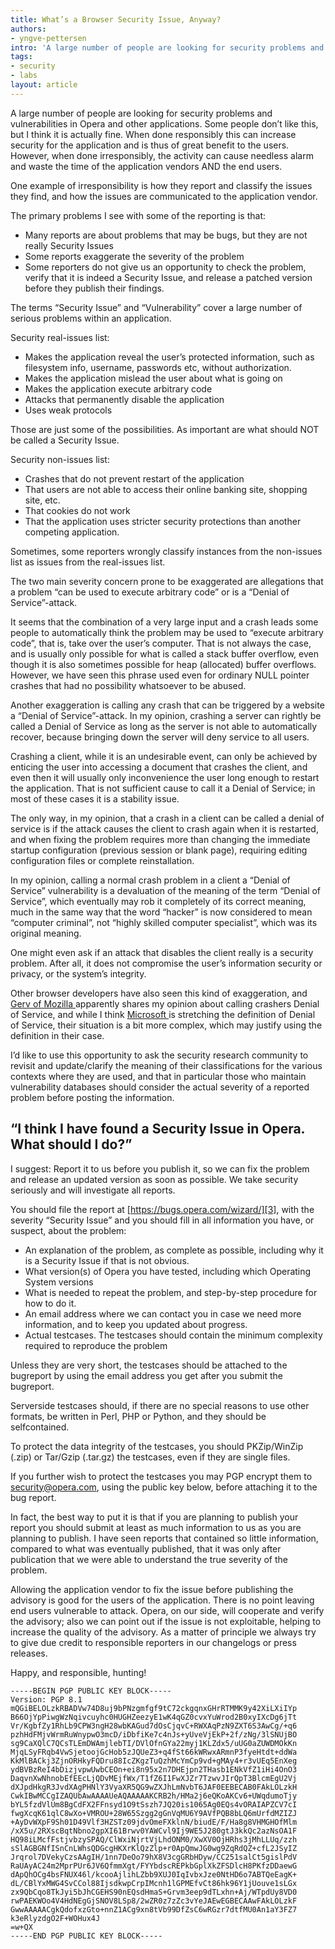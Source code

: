 ```yaml
---
title: What’s a Browser Security Issue, Anyway?
authors:
- yngve-pettersen
intro: 'A large number of people are looking for security problems and vulnerabilities in Opera and other applications. Some people don’t like this, but I think it is actually fine. When done responsibly this can increase security for the application and is thus of great benefit to the users. However, when done irresponsibly, the activity can cause needless alarm and waste the time of the application vendors AND the end users.'
tags:
- security
- labs
layout: article
---
```


A large number of people are looking for security problems and vulnerabilities in Opera and other applications. Some people don’t like this, but I think it is actually fine. When done responsibly this can increase security for the application and is thus of great benefit to the users. However, when done irresponsibly, the activity can cause needless alarm and waste the time of the application vendors AND the end users.

One example of irresponsibility is how they report and classify the issues they find, and how the issues are communicated to the application vendor.

The primary problems I see with some of the reporting is that:

- Many reports are about problems that may be bugs, but they are not really Security Issues
- Some reports exaggerate the severity of the problem
- Some reporters do not give us an opportunity to check the problem, verify that it is indeed a Security Issue, and release a patched version before they publish their findings.

The terms “Security Issue” and “Vulnerability” cover a large number of serious problems within an application.

Security real-issues list:

- Makes the application reveal the user’s protected information, such as filesystem info, username, passwords etc, without authorization.
- Makes the application mislead the user about what is going on
- Makes the application execute arbitrary code
- Attacks that permanently disable the application
- Uses weak protocols

Those are just some of the possibilities. As important are what should NOT be called a Security Issue.

Security non-issues list:

- Crashes that do not prevent restart of the application
- That users are not able to access their online banking site, shopping site, etc.
- That cookies do not work
- That the application uses stricter security protections than another competing application.

Sometimes, some reporters wrongly classify instances from the non-issues list as issues from the real-issues list.

The two main severity concern prone to be exaggerated are allegations that a problem “can be used to execute arbitrary code” or is a “Denial of Service”-attack.

It seems that the combination of a very large input and a crash leads some people to automatically think the problem may be used to “execute arbitrary code”, that is, take over the user’s computer. That is not always the case, and is usually only possible for what is called a stack buffer overflow, even though it is also sometimes possible for heap (allocated) buffer overflows. However, we have seen this phrase used even for ordinary NULL pointer crashes that had no possibility whatsoever to be abused.

Another exaggeration is calling any crash that can be triggered by a website a “Denial of Service”-attack. In my opinion, crashing a server can rightly be called a Denial of Service as long as the server is not able to automatically recover, because bringing down the server will deny service to all users.

Crashing a client, while it is an undesirable event, can only be achieved by enticing the user into accessing a document that crashes the client, and even then it will usually only inconvenience the user long enough to restart the application. That is not sufficient cause to call it a Denial of Service; in most of these cases it is a stability issue.

The only way, in my opinion, that a crash in a client can be called a denial of service is if the attack causes the client to crash again when it is restarted, and when fixing the problem requires more than changing the immediate startup configuration (previous session or blank page), requiring editing configuration files or complete reinstallation.

In my opinion, calling a normal crash problem in a client a “Denial of Service” vulnerability is a devaluation of the meaning of the term “Denial of Service”, which eventually may rob it completely of its correct meaning, much in the same way that the word “hacker” is now considered to mean “computer criminal”, not “highly skilled computer specialist”, which was its original meaning.

One might even ask if an attack that disables the client really is a security problem. After all, it does not compromise the user’s information security or privacy, or the system’s integrity.

Other browser developers have also seen this kind of exaggeration, and [ Gerv of Mozilla ][1] apparently shares my opinion about calling crashers Denial of Service, and while I think [ Microsoft ][2] is stretching the definition of Denial of Service, their situation is a bit more complex, which may justify using the definition in their case.

[1]: http://weblogs.mozillazine.org/gerv/archives/2005/10/the_price_of_fa.html
[2]: http://blogs.msdn.com/ie/archive/2005/02/08/369119.aspx

I’d like to use this opportunity to ask the security research community to revisit and update/clarify the meaning of their classifications for the various contexts where they are used, and that in particular those who maintain vulnerability databases should consider the actual severity of a reported problem before posting the information.

## “I think I have found a Security Issue in Opera. What should I do?”

I suggest: Report it to us before you publish it, so we can fix the problem and release an updated version as soon as possible. We take security seriously and will investigate all reports.

You should file the report at [https://bugs.opera.com/wizard/][3], with the severity “Security Issue” and you should fill in all information you have, or suspect, about the problem:

[3]: https://bugs.opera.com/wizard/

- An explanation of the problem, as complete as possible, including why it is a Security Issue if that is not obvious.
- What version(s) of Opera you have tested, including which Operating System versions
- What is needed to repeat the problem, and step-by-step procedure for how to do it.
- An email address where we can contact you in case we need more information, and to keep you updated about progress.
- Actual testcases. The testcases should contain the minimum complexity required to reproduce the problem

Unless they are very short, the testcases should be attached to the bugreport by using the email address you get after you submit the bugreport.

Serverside testcases should, if there are no special reasons to use other formats, be written in Perl, PHP or Python, and they should be selfcontained.

To protect the data integrity of the testcases, you should PKZip/WinZip (.zip) or Tar/Gzip (.tar.gz) the testcases, even if they are single files.

If you further wish to protect the testcases you may PGP encrypt them to <a href="mailto:security@opera.com">security@opera.com</a>, using the public key below, before attaching it to the bug report.

In fact, the best way to put it is that if you are planning to publish your report you should submit at least as much information to us as you are planning to publish. I have seen reports that contained so little information, compared to what was eventually published, that it was only after publication that we were able to understand the true severity of the problem.

Allowing the application vendor to fix the issue before publishing the advisory is good for the users of the application. There is no point leaving end users vulnerable to attack. Opera, on our side, will cooperate and verify the advisory; also we can point out if the issue is not exploitable, helping to increase the quality of the advisory. As a matter of principle we always try to give due credit to responsible reporters in our changelogs or press releases.

Happy, and responsible, hunting!

	-----BEGIN PGP PUBLIC KEY BLOCK-----
	Version: PGP 8.1
	mQGiBELOLzkRBADVw74D8uj9bPNzgmfgf9tC72ckgqnxGHrRTMMK9y42XiLXiIYp
	B66OjYpPiwgWzNqivcuyhc0HUGHZeezyE1wK4qGZ0cvxYuWrod2B0xyIXcDg6jTt
	Vr/KgbfZy1RhLb9CPW3ngH28wbKAGud7dOsCjqvC+RWXAqPzN9ZXT6S3AwCg/+q6
	pzhHdFMjvWrmRuWnypwO3mcD/iDbfiKe7c4nJs+yUveVjEkP+2f/zNg/3lSNUjBO
	sg9CaXQlC7QCsTLEmDWAmjlebTI/DVlOfnGYa22myj1KLZdx5/uUG0aZUWDMOkKn
	MjqLSyFRqb4VwSjetoojGcHob5zJQUeZ3+q4fSt66kWRwxARmnP3fyeHtdt+ddWa
	KkMlBACkj3ZjnORHkyFQDru88IcZKgzTuQzhMcYmCp9vd+gMAy4+r3vUEq5EnXeg
	ydBVBzReI4bDizjvpwUwbCEOn+ei8n95x2n7DHEjpn2THasb1ENkVfZ1iHi4OnO3
	DaqvnXwNhnobEfEEcLjQDvMEjfWx/T1fZ6I1FwXJZr7TzwvJIrQpT3BlcmEgU2Vj
	dXJpdHkgR3JvdXAgPHNlY3VyaXR5QG9wZXJhLmNvbT6JAF0EEBECAB0FAkLOLzkH
	CwkIBwMCCgIZAQUbAwAAAAUeAQAAAAAKCRB2h/HMa2j6eQKoAKCv6+UWqdumoTjy
	bYL5fzdVlUm8BgCdFX2FFnsyd1O9tSszh7JQ20is1065Ag0EQs4vORAIAPZCV7cI
	fwgXcqK61qlC8wXo+VMROU+28W65Szgg2gGnVqMU6Y9AVfPQB8bLQ6mUrfdMZIZJ
	+AyDvWXpF9Sh01D49Vlf3HZSTz09jdvOmeFXklnN/biudE/F/Ha8g8VHMGHOfMlm
	/xX5u/2RXscBqtNbno2gpXI61Brwv0YAWCvl9Ij9WE5J280gtJ3kkQc2azNsOA1F
	HQ98iLMcfFstjvbzySPAQ/ClWxiNjrtVjLhdONM0/XwXV0OjHRhs3jMhLLUq/zzh
	sSlAGBGNfISnCnLWhsQDGcgHKXrKlQzZlp+r0ApQmwJG0wg9ZqRdQZ+cfL2JSyIZ
	Jrqrol7DVekyCzsAAgIH/1nn7DeOo79hX8V3cgGRbHDyw/CC251salCt5gislPdV
	RaUAyAC24m2MprPUr6JV6QfmmXgt/FYYbdscREPkbGplXkZFSDlcH8PKfzDDaewG
	dApQhOCg4bsFNUX46l/kcooAjlihLZbb9XUJ0IqIvbxJze0NtHD6o7ABTQeEagK+
	dL/CBlYxMWG4SvCCol88IjsdkwpCrpIMcnh1lGPMEfvCt86hk96Y1jUouve1sLGx
	zx9QbCqo8TkJyi5bJhCGEHS90nEQsdHmaS+Grvm3eep9dTLxhn+Aj/WTpdUy8VD0
	rwPAEKWOo4V4HdNEgGjSNOV8LSp8/2wZR0z7zZc3vYeJAEwEGBECAAwFAkLOLzkF
	GwwAAAAACgkQdofxzGto+nnZ1ACg9xn8tVb99DfZsC6wRGzr7dtfMU0An1aY3FZ7
	k3eRlyzdgO2F+WOHux4J
	=w+QX
	-----END PGP PUBLIC KEY BLOCK-----